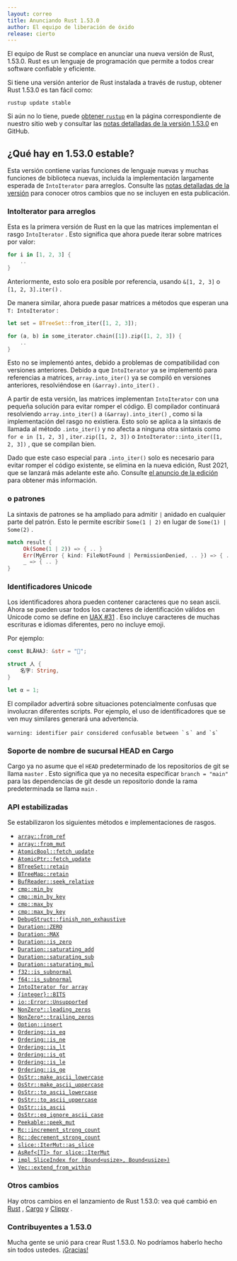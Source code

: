 ```yaml
---
layout: correo
title: Anunciando Rust 1.53.0
author: El equipo de liberación de óxido
release: cierto
---
```


El equipo de Rust se complace en anunciar una nueva versión de Rust, 1.53.0. Rust es un lenguaje de programación que permite a todos crear software confiable y eficiente.

Si tiene una versión anterior de Rust instalada a través de rustup, obtener Rust 1.53.0 es tan fácil como:

```console
rustup update stable
```

Si aún no lo tiene, puede [obtener `rustup`] en la página correspondiente de nuestro sitio web y consultar las [notas detalladas de la versión 1.53.0] en GitHub.

## ¿Qué hay en 1.53.0 estable?

Esta versión contiene varias funciones de lenguaje nuevas y muchas funciones de biblioteca nuevas, incluida la implementación largamente esperada de `IntoIterator` para arreglos. Consulte las [notas detalladas de la versión](https://github.com/rust-lang/rust/blob/master/RELEASES.md#version-1530-2021-06-17) para conocer otros cambios que no se incluyen en esta publicación.

### IntoIterator para arreglos

Esta es la primera versión de Rust en la que las matrices implementan el rasgo `IntoIterator` . Esto significa que ahora puede iterar sobre matrices por valor:

```rust
for i in [1, 2, 3] {
    ..
}
```

Anteriormente, esto solo era posible por referencia, usando `&[1, 2, 3]` o `[1, 2, 3].iter()` .

De manera similar, ahora puede pasar matrices a métodos que esperan una `T: IntoIterator` :

```rust
let set = BTreeSet::from_iter([1, 2, 3]);
```

```rust
for (a, b) in some_iterator.chain([1]).zip([1, 2, 3]) {
    ..
}
```

Esto no se implementó antes, debido a problemas de compatibilidad con versiones anteriores. Debido a que `IntoIterator` ya se implementó para referencias a matrices, `array.into_iter()` ya se compiló en versiones anteriores, resolviéndose en `(&array).into_iter()` .

A partir de esta versión, las matrices implementan `IntoIterator` con una pequeña solución para evitar romper el código. El compilador continuará resolviendo `array.into_iter()` a `(&array).into_iter()` , como si la implementación del rasgo no existiera. Esto solo se aplica a la sintaxis de llamada al método `.into_iter()` y no afecta a ninguna otra sintaxis como `for e in [1, 2, 3]` , `iter.zip([1, 2, 3])` o `IntoIterator::into_iter([1, 2, 3])` , que se compilan bien.

Dado que este caso especial para `.into_iter()` solo es necesario para evitar romper el código existente, se elimina en la nueva edición, Rust 2021, que se lanzará más adelante este año. Consulte [el anuncio de la edición](https://blog.rust-lang.org/2021/05/11/edition-2021.html#intoiterator-for-arrays) para obtener más información.

### o patrones

La sintaxis de patrones se ha ampliado para admitir `|` anidado en cualquier parte del patrón. Esto le permite escribir `Some(1 | 2)` en lugar de `Some(1) | Some(2)` .

```rust
match result {
     Ok(Some(1 | 2)) => { .. }
     Err(MyError { kind: FileNotFound | PermissionDenied, .. }) => { .. }
     _ => { .. }
}
```

### Identificadores Unicode

Los identificadores ahora pueden contener caracteres que no sean ascii. Ahora se pueden usar todos los caracteres de identificación válidos en Unicode como se define en [UAX #31](https://unicode.org/reports/tr31/) . Eso incluye caracteres de muchas escrituras e idiomas diferentes, pero no incluye emoji.

Por ejemplo:

```rust
const BLÅHAJ: &str = "🦈";

struct 人 {
    名字: String,
}

let α = 1;
```

El compilador advertirá sobre situaciones potencialmente confusas que involucran diferentes scripts. Por ejemplo, el uso de identificadores que se ven muy similares generará una advertencia.

```
warning: identifier pair considered confusable between `ｓ` and `s`
```

### Soporte de nombre de sucursal HEAD en Cargo

Cargo ya no asume que el `HEAD` predeterminado de los repositorios de git se llama `master` . Esto significa que ya no necesita especificar `branch = "main"` para las dependencias de git desde un repositorio donde la rama predeterminada se llama `main` .

### API estabilizadas

Se estabilizaron los siguientes métodos e implementaciones de rasgos.

- [`array::from_ref`](https://doc.rust-lang.org/stable/std/array/fn.from_ref.html)
- [`array::from_mut`](https://doc.rust-lang.org/stable/std/array/fn.from_mut.html)
- [`AtomicBool::fetch_update`](https://doc.rust-lang.org/stable/std/sync/atomic/struct.AtomicBool.html#method.fetch_update)
- [`AtomicPtr::fetch_update`](https://doc.rust-lang.org/stable/std/sync/atomic/struct.AtomicPtr.html#method.fetch_update)
- [`BTreeSet::retain`](https://doc.rust-lang.org/stable/std/collections/struct.BTreeSet.html#method.retain)
- [`BTreeMap::retain`](https://doc.rust-lang.org/stable/std/collections/struct.BTreeMap.html#method.retain)
- [`BufReader::seek_relative`](https://doc.rust-lang.org/stable/std/io/struct.BufReader.html#method.seek_relative)
- [`cmp::min_by`](https://doc.rust-lang.org/stable/std/cmp/fn.min_by.html)
- [`cmp::min_by_key`](https://doc.rust-lang.org/stable/std/cmp/fn.min_by_key.html)
- [`cmp::max_by`](https://doc.rust-lang.org/stable/std/cmp/fn.max_by.html)
- [`cmp::max_by_key`](https://doc.rust-lang.org/stable/std/cmp/fn.max_by_key.html)
- [`DebugStruct::finish_non_exhaustive`](https://doc.rust-lang.org/stable/std/fmt/struct.DebugStruct.html#method.finish_non_exhaustive)
- [`Duration::ZERO`](https://doc.rust-lang.org/stable/std/time/struct.Duration.html#associatedconstant.ZERO)
- [`Duration::MAX`](https://doc.rust-lang.org/stable/std/time/struct.Duration.html#associatedconstant.MAX)
- [`Duration::is_zero`](https://doc.rust-lang.org/stable/std/time/struct.Duration.html#method.is_zero)
- [`Duration::saturating_add`](https://doc.rust-lang.org/stable/std/time/struct.Duration.html#method.saturating_add)
- [`Duration::saturating_sub`](https://doc.rust-lang.org/stable/std/time/struct.Duration.html#method.saturating_sub)
- [`Duration::saturating_mul`](https://doc.rust-lang.org/stable/std/time/struct.Duration.html#method.saturating_mul)
- [`f32::is_subnormal`](https://doc.rust-lang.org/stable/std/primitive.f32.html#method.is_subnormal)
- [`f64::is_subnormal`](https://doc.rust-lang.org/stable/std/primitive.f64.html#method.is_subnormal)
- [`IntoIterator for array`](https://doc.rust-lang.org/stable/std/primitive.array.html#impl-IntoIterator)
- [`{integer}::BITS`](https://doc.rust-lang.org/stable/std/primitive.usize.html#associatedconstant.BITS)
- [`io::Error::Unsupported`](https://doc.rust-lang.org/stable/std/io/enum.ErrorKind.html#variant.Unsupported)
- [`NonZero*::leading_zeros`](https://doc.rust-lang.org/stable/std/num/struct.NonZeroU32.html#method.leading_zeros)
- [`NonZero*::trailing_zeros`](https://doc.rust-lang.org/stable/std/num/struct.NonZeroU32.html#method.trailing_zeros)
- [`Option::insert`](https://doc.rust-lang.org/stable/std/option/enum.Option.html#method.insert)
- [`Ordering::is_eq`](https://doc.rust-lang.org/stable/std/cmp/enum.Ordering.html#method.is_eq)
- [`Ordering::is_ne`](https://doc.rust-lang.org/stable/std/cmp/enum.Ordering.html#method.is_ne)
- [`Ordering::is_lt`](https://doc.rust-lang.org/stable/std/cmp/enum.Ordering.html#method.is_lt)
- [`Ordering::is_gt`](https://doc.rust-lang.org/stable/std/cmp/enum.Ordering.html#method.is_gt)
- [`Ordering::is_le`](https://doc.rust-lang.org/stable/std/cmp/enum.Ordering.html#method.is_le)
- [`Ordering::is_ge`](https://doc.rust-lang.org/stable/std/cmp/enum.Ordering.html#method.is_ge)
- [`OsStr::make_ascii_lowercase`](https://doc.rust-lang.org/stable/std/ffi/struct.OsStr.html#method.make_ascii_lowercase)
- [`OsStr::make_ascii_uppercase`](https://doc.rust-lang.org/stable/std/ffi/struct.OsStr.html#method.make_ascii_uppercase)
- [`OsStr::to_ascii_lowercase`](https://doc.rust-lang.org/stable/std/ffi/struct.OsStr.html#method.to_ascii_lowercase)
- [`OsStr::to_ascii_uppercase`](https://doc.rust-lang.org/stable/std/ffi/struct.OsStr.html#method.to_ascii_uppercase)
- [`OsStr::is_ascii`](https://doc.rust-lang.org/stable/std/ffi/struct.OsStr.html#method.is_ascii)
- [`OsStr::eq_ignore_ascii_case`](https://doc.rust-lang.org/stable/std/ffi/struct.OsStr.html#method.eq_ignore_ascii_case)
- [`Peekable::peek_mut`](https://doc.rust-lang.org/stable/std/iter/struct.Peekable.html#method.peek_mut)
- [`Rc::increment_strong_count`](https://doc.rust-lang.org/stable/std/rc/struct.Rc.html#method.increment_strong_count)
- [`Rc::decrement_strong_count`](https://doc.rust-lang.org/stable/std/rc/struct.Rc.html#method.decrement_strong_count)
- [`slice::IterMut::as_slice`](https://doc.rust-lang.org/stable/std/slice/struct.IterMut.html#method.as_slice)
- [`AsRef<[T]> for slice::IterMut`](https://doc.rust-lang.org/stable/std/slice/struct.IterMut.html#impl-AsRef%3C%5BT%5D%3E)
- [`impl SliceIndex for (Bound<usize>, Bound<usize>)`](https://doc.rust-lang.org/stable/std/primitive.tuple.html#impl-SliceIndex%3C%5BT%5D%3E)
- [`Vec::extend_from_within`](https://doc.rust-lang.org/stable/std/vec/struct.Vec.html#method.extend_from_within)

### Otros cambios

Hay otros cambios en el lanzamiento de Rust 1.53.0: vea qué cambió en [Rust](https://github.com/rust-lang/rust/blob/master/RELEASES.md#version-1530-2021-06-17) , [Cargo](https://github.com/rust-lang/cargo/blob/master/CHANGELOG.md#cargo-153-2021-06-17) y [Clippy](https://github.com/rust-lang/rust-clippy/blob/master/CHANGELOG.md#rust-153) .

### Contribuyentes a 1.53.0

Mucha gente se unió para crear Rust 1.53.0. No podríamos haberlo hecho sin todos ustedes. [¡Gracias!](https://thanks.rust-lang.org/rust/1.53.0/)


[obtener `rustup`]: https://www.rust-lang.org/install.html
[notas detalladas de la versión 1.53.0]: https://github.com/rust-lang/rust/blob/master/RELEASES.md#version-1530-2021-06-17